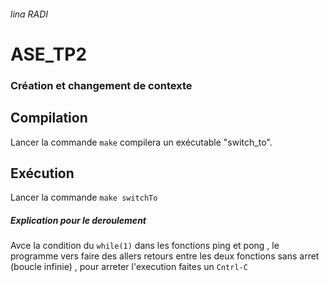 ###### lina RADI

# ASE_TP2
### Création et changement de contexte

## Compilation
Lancer la commande ```make``` compilera un exécutable "switch_to".

## Exécution
Lancer la commande ```make switchTo```

##### Explication pour le deroulement
Avce la condition du ```while(1)``` dans les fonctions ping et pong , le programme vers faire des allers retours entre les deux fonctions sans arret (boucle infinie) , pour arreter l'execution faites un ```Cntrl-C``` 
